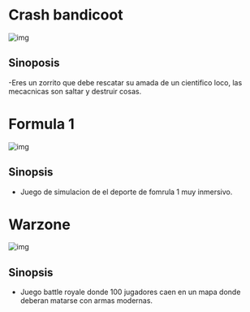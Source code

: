 # Crash bandicoot
![img](https://encrypted-tbn0.gstatic.com/images?q=tbn:ANd9GcReCXKJ_RxrD6BfiBAmZMo5wDwuohQz-yggNQ&usqp=CAU)
## Sinoposis
-Eres un zorrito que debe rescatar su amada de un cientifico loco, las mecacnicas son saltar y destruir cosas. 

# Formula 1 
![img](https://hips.hearstapps.com/hmg-prod.s3.amazonaws.com/images/audio-oficial-2026-1661502614.jpg?crop=1.00xw:0.670xh;0,0.159xh&resize=480:*)
## Sinopsis
 - Juego de simulacion de el deporte de fomrula 1 muy inmersivo. 

 # Warzone
![img](https://encrypted-tbn0.gstatic.com/images?q=tbn:ANd9GcRdMW5i7uxc4ulu4ymV0eZ4Sccc3AxDqxwxhg&usqp=CAU)
## Sinopsis
- Juego battle royale donde 100 jugadores caen en un mapa donde deberan matarse con armas modernas.
